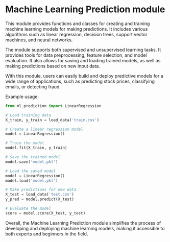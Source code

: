 # Machine Learning Prediction module

This module provides functions and classes for creating and training machine learning models for making predictions. It includes various algorithms such as linear regression, decision trees, support vector machines, and neural networks.

The module supports both supervised and unsupervised learning tasks. It provides tools for data preprocessing, feature selection, and model evaluation. It also allows for saving and loading trained models, as well as making predictions based on new input data.

With this module, users can easily build and deploy predictive models for a wide range of applications, such as predicting stock prices, classifying emails, or detecting fraud.

Example usage:

```python
from ml_prediction import LinearRegression

# Load training data
X_train, y_train = load_data('train.csv')

# Create a linear regression model
model = LinearRegression()

# Train the model
model.fit(X_train, y_train)

# Save the trained model
model.save('model.pkl')

# Load the saved model
model = LinearRegression()
model.load('model.pkl')

# Make predictions for new data
X_test = load_data('test.csv')
y_pred = model.predict(X_test)

# Evaluate the model
score = model.score(X_test, y_test)
```

Overall, the Machine Learning Prediction module simplifies the process of developing and deploying machine learning models, making it accessible to both experts and beginners in the field.